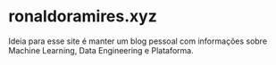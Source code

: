 # ronaldoramires.xyz
Ideia para esse site é manter um blog pessoal com informações sobre Machine Learning, Data Engineering e Plataforma.

